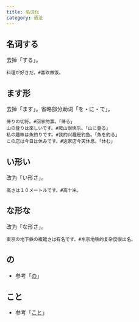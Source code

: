 ```yaml
---
title: 名词化
category: 语法
---
```


## 名词する

去掉「する」。

```example
料理が好きだ。#喜欢做饭。
```

## ます形

去掉「ます」。省略部分助词「を・に・で」。

```example
帰りの切符。#回家的票。「帰る」
山の登りは楽しいです。#爬山很快乐。「山に登る」
私の趣味は魚釣りです。#我的兴趣是钓鱼。「魚を釣る」
この店は今日は休みです。#这家店今天休息。「休む」
```

## い形い

改为「い形さ」。

```example
高さは１０メートルです。#高十米。
```

## な形な

改为「な形さ」。

```example
東京の地下鉄の複雑さは有名です。#东京地铁的复杂度很出名。
```

## の

- 参考「[の](no#名词化)」

## こと

- 参考「[こと](koto#名词化)」
